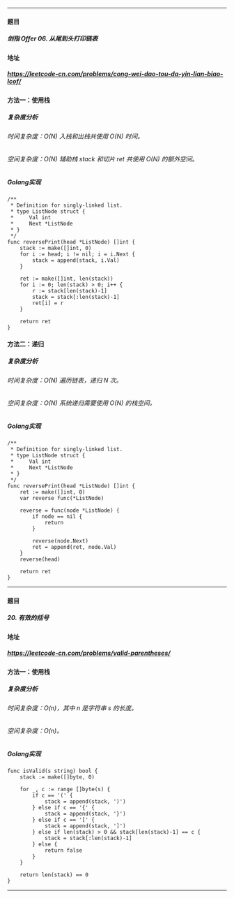 ***
#### 题目
##### 剑指 Offer 06. 从尾到头打印链表
#### 地址
##### https://leetcode-cn.com/problems/cong-wei-dao-tou-da-yin-lian-biao-lcof/
#### 方法一：使用栈
##### 复杂度分析
###### 时间复杂度：O(N) 入栈和出栈共使用 O(N) 时间。
###### 空间复杂度：O(N) 辅助栈 stack 和切片 ret 共使用 O(N) 的额外空间。
##### Golang实现
    /**
     * Definition for singly-linked list.
     * type ListNode struct {
     *     Val int
     *     Next *ListNode
     * }
     */
    func reversePrint(head *ListNode) []int {
        stack := make([]int, 0)
        for i := head; i != nil; i = i.Next {
            stack = append(stack, i.Val)
        }
    
        ret := make([]int, len(stack))
        for i := 0; len(stack) > 0; i++ {
            r := stack[len(stack)-1]
            stack = stack[:len(stack)-1]
            ret[i] = r
        }
    
        return ret
    }
#### 方法二：递归
##### 复杂度分析
###### 时间复杂度：O(N) 遍历链表，递归 N 次。
###### 空间复杂度：O(N) 系统递归需要使用 O(N) 的栈空间。
##### Golang实现
    /**
     * Definition for singly-linked list.
     * type ListNode struct {
     *     Val int
     *     Next *ListNode
     * }
     */
    func reversePrint(head *ListNode) []int {
        ret := make([]int, 0)
        var reverse func(*ListNode)
    
        reverse = func(node *ListNode) {
            if node == nil {
                return
            }
    
            reverse(node.Next)
            ret = append(ret, node.Val)
        }
        reverse(head)
    
        return ret
    }
***
#### 题目
##### 20. 有效的括号
#### 地址
##### https://leetcode-cn.com/problems/valid-parentheses/
#### 方法一：使用栈
##### 复杂度分析
###### 时间复杂度：O(n)，其中 n 是字符串 s 的长度。
###### 空间复杂度：O(n)。
##### Golang实现
    func isValid(s string) bool {
    	stack := make([]byte, 0)
    
    	for _, c := range []byte(s) {
    		if c == '(' {
    			stack = append(stack, ')')
    		} else if c == '{' {
    			stack = append(stack, '}')
    		} else if c == '[' {
    			stack = append(stack, ']')
    		} else if len(stack) > 0 && stack[len(stack)-1] == c {
    			stack = stack[:len(stack)-1]
    		} else {
    			return false
    		}
    	}
    
    	return len(stack) == 0
    }
***